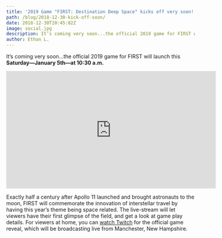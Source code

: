 ```yaml
---
title: '2019 Game "FIRST: Destination Deep Space" kicks off very soon!'
path: /blog/2018-12-30-kick-off-soon/
date: 2018-12-30T20:45:02Z
image: social.jpg
description: It’s coming very soon...the official 2019 game for FIRST will launch this Saturday, January 5th at 10:30 a.m.
author: Ethan L.
---
```


It’s coming very soon...the official 2019 game for FIRST will launch this **Saturday—January 5th—at 10:30 a.m.**

<iframe width="560" height="315" src="https://www.youtube.com/embed/Rb1byfe_5TU" frameborder="0" allow="accelerometer; autoplay; encrypted-media; gyroscope; picture-in-picture" allowfullscreen></iframe>

Exactly half a century after Apollo 11 launched and brought astronauts to the moon, FIRST will commemorate the innovation of interstellar travel by having this year’s theme being space related. The live-stream will let viewers have their first glimpse of the field, and get a look at game play details. For viewers at home, you can [watch Twitch](https://www.twitch.tv/firstinspires) for the official game reveal, which will be broadcasting live from Manchester, New Hampshire.
